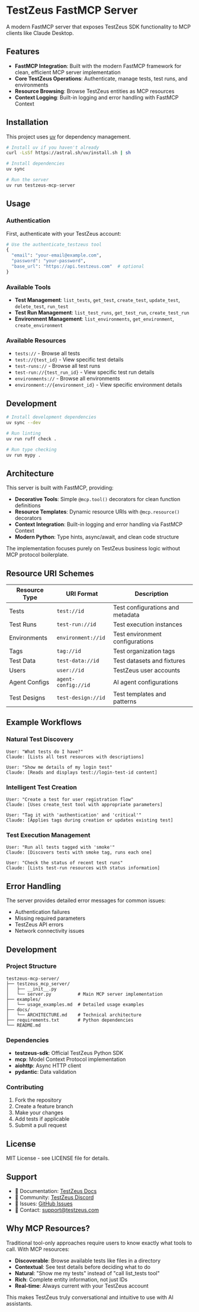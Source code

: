 # TestZeus FastMCP Server

A modern FastMCP server that exposes TestZeus SDK functionality to MCP clients like Claude Desktop.

## Features

- **FastMCP Integration**: Built with the modern FastMCP framework for clean, efficient MCP server implementation
- **Core TestZeus Operations**: Authenticate, manage tests, test runs, and environments
- **Resource Browsing**: Browse TestZeus entities as MCP resources
- **Context Logging**: Built-in logging and error handling with FastMCP Context

## Installation

This project uses [uv](https://github.com/astral-sh/uv) for dependency management.

```bash
# Install uv if you haven't already
curl -LsSf https://astral.sh/uv/install.sh | sh

# Install dependencies
uv sync

# Run the server
uv run testzeus-mcp-server
```

## Usage

### Authentication

First, authenticate with your TestZeus account:

```python
# Use the authenticate_testzeus tool
{
  "email": "your-email@example.com",
  "password": "your-password",
  "base_url": "https://api.testzeus.com"  # optional
}
```

### Available Tools

- **Test Management**: `list_tests`, `get_test`, `create_test`, `update_test`, `delete_test`, `run_test`
- **Test Run Management**: `list_test_runs`, `get_test_run`, `create_test_run`
- **Environment Management**: `list_environments`, `get_environment`, `create_environment`

### Available Resources

- `tests://` - Browse all tests
- `test://{test_id}` - View specific test details
- `test-runs://` - Browse all test runs
- `test-run://{test_run_id}` - View specific test run details
- `environments://` - Browse all environments
- `environment://{environment_id}` - View specific environment details

## Development

```bash
# Install development dependencies
uv sync --dev

# Run linting
uv run ruff check .

# Run type checking
uv run mypy .
```

## Architecture

This server is built with FastMCP, providing:

- **Decorative Tools**: Simple `@mcp.tool()` decorators for clean function definitions
- **Resource Templates**: Dynamic resource URIs with `@mcp.resource()` decorators
- **Context Integration**: Built-in logging and error handling via FastMCP Context
- **Modern Python**: Type hints, async/await, and clean code structure

The implementation focuses purely on TestZeus business logic without MCP protocol boilerplate.

## Resource URI Schemes

| Resource Type | URI Format | Description |
|---------------|------------|-------------|
| Tests | `test://id` | Test configurations and metadata |
| Test Runs | `test-run://id` | Test execution instances |
| Environments | `environment://id` | Test environment configurations |
| Tags | `tag://id` | Test organization tags |
| Test Data | `test-data://id` | Test datasets and fixtures |
| Users | `user://id` | TestZeus user accounts |
| Agent Configs | `agent-config://id` | AI agent configurations |
| Test Designs | `test-design://id` | Test templates and patterns |

## Example Workflows

### Natural Test Discovery
```
User: "What tests do I have?"
Claude: [Lists all test resources with descriptions]

User: "Show me details of my login test"
Claude: [Reads and displays test://login-test-id content]
```

### Intelligent Test Creation
```
User: "Create a test for user registration flow"
Claude: [Uses create_test tool with appropriate parameters]

User: "Tag it with 'authentication' and 'critical'"
Claude: [Applies tags during creation or updates existing test]
```

### Test Execution Management
```
User: "Run all tests tagged with 'smoke'"
Claude: [Discovers tests with smoke tag, runs each one]

User: "Check the status of recent test runs"
Claude: [Lists test-run resources with status information]
```

## Error Handling

The server provides detailed error messages for common issues:
- Authentication failures
- Missing required parameters
- TestZeus API errors
- Network connectivity issues

## Development

### Project Structure
```
testzeus-mcp-server/
├── testzeus_mcp_server/
│   ├── __init__.py
│   └── server.py          # Main MCP server implementation
├── examples/
│   └── usage_examples.md  # Detailed usage examples
├── docs/
│   └── ARCHITECTURE.md    # Technical architecture
├── requirements.txt       # Python dependencies
└── README.md
```

### Dependencies

- **testzeus-sdk**: Official TestZeus Python SDK
- **mcp**: Model Context Protocol implementation
- **aiohttp**: Async HTTP client
- **pydantic**: Data validation

### Contributing

1. Fork the repository
2. Create a feature branch
3. Make your changes
4. Add tests if applicable
5. Submit a pull request

## License

MIT License - see LICENSE file for details.

## Support

- 📖 Documentation: [TestZeus Docs](https://docs.testzeus.com)
- 💬 Community: [TestZeus Discord](https://discord.gg/testzeus)
- 🐛 Issues: [GitHub Issues](https://github.com/testzeus/testzeus-mcp-server/issues)
- 📧 Contact: support@testzeus.com

## Why MCP Resources?

Traditional tool-only approaches require users to know exactly what tools to call. With MCP resources:

- **Discoverable**: Browse available tests like files in a directory
- **Contextual**: See test details before deciding what to do
- **Natural**: "Show me my tests" instead of "call list_tests tool"
- **Rich**: Complete entity information, not just IDs
- **Real-time**: Always current with your TestZeus account

This makes TestZeus truly conversational and intuitive to use with AI assistants. 